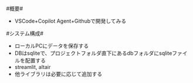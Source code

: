 #概要#  
- VSCode+Copilot Agent+Githubで開発してみる

#システム構成#  
- ローカルPCにデータを保存する  
- DBはsqliteで、プロジェクトフォルダ直下にあるdbフォルダにsqliteファイルを配置する
- streamlit, altair  
- 他ライブラリは必要に応じて追加する

